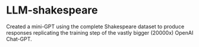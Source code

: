 # LLM-shakespeare
Created a mini-GPT using the complete Shakespeare dataset to produce responses replicating the training step of the vastly bigger (20000x) OpenAI Chat-GPT.
